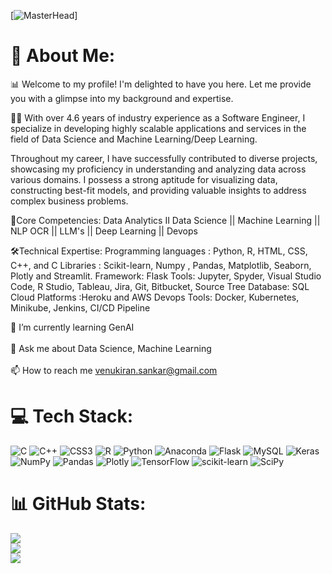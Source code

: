 [![MasterHead](https://wallpapercave.com/wp/wp10207949.jpg)]
# 💫 About Me:
📊 Welcome to my profile!
I'm delighted to have you here. Let me provide you with a glimpse into my background and expertise.

👩‍💻 With over 4.6 years of industry experience as a Software Engineer, I specialize in developing highly scalable applications and services in the field of Data Science and Machine Learning/Deep Learning.

Throughout my career, I have successfully contributed to diverse projects, showcasing my proficiency in understanding and analyzing data across various domains. I possess a strong aptitude for visualizing data, constructing best-fit models, and providing valuable insights to address complex business problems.

🚀Core Competencies:
Data Analytics II Data Science || Machine Learning || NLP OCR || LLM's || Deep Learning || Devops

🛠️Technical Expertise:
Programming languages : Python, R, HTML, CSS, C++, and C
Libraries : Scikit-learn, Numpy , Pandas, Matplotlib, Seaborn, Plotly and Streamlit.
Framework: Flask 
Tools: Jupyter, Spyder, Visual Studio Code, R Studio, Tableau, Jira, Git, Bitbucket, Source Tree
Database: SQL
Cloud Platforms :Heroku and AWS
Devops Tools: Docker, Kubernetes, Minikube, Jenkins, CI/CD Pipeline

🌱 I’m currently learning GenAI<br><br>💬 Ask me about Data Science, Machine Learning<br><br>📫 How to reach me venukiran.sankar@gmail.com


# 💻 Tech Stack:
![C](https://img.shields.io/badge/c-%2300599C.svg?style=for-the-badge&logo=c&logoColor=white) ![C++](https://img.shields.io/badge/c++-%2300599C.svg?style=for-the-badge&logo=c%2B%2B&logoColor=white) ![CSS3](https://img.shields.io/badge/css3-%231572B6.svg?style=for-the-badge&logo=css3&logoColor=white) ![R](https://img.shields.io/badge/r-%23276DC3.svg?style=for-the-badge&logo=r&logoColor=white) ![Python](https://img.shields.io/badge/python-3670A0?style=for-the-badge&logo=python&logoColor=ffdd54) ![Anaconda](https://img.shields.io/badge/Anaconda-%2344A833.svg?style=for-the-badge&logo=anaconda&logoColor=white) ![Flask](https://img.shields.io/badge/flask-%23000.svg?style=for-the-badge&logo=flask&logoColor=white) ![MySQL](https://img.shields.io/badge/mysql-%2300f.svg?style=for-the-badge&logo=mysql&logoColor=white) ![Keras](https://img.shields.io/badge/Keras-%23D00000.svg?style=for-the-badge&logo=Keras&logoColor=white) ![NumPy](https://img.shields.io/badge/numpy-%23013243.svg?style=for-the-badge&logo=numpy&logoColor=white) ![Pandas](https://img.shields.io/badge/pandas-%23150458.svg?style=for-the-badge&logo=pandas&logoColor=white) ![Plotly](https://img.shields.io/badge/Plotly-%233F4F75.svg?style=for-the-badge&logo=plotly&logoColor=white) ![TensorFlow](https://img.shields.io/badge/TensorFlow-%23FF6F00.svg?style=for-the-badge&logo=TensorFlow&logoColor=white) ![scikit-learn](https://img.shields.io/badge/scikit--learn-%23F7931E.svg?style=for-the-badge&logo=scikit-learn&logoColor=white) ![SciPy](https://img.shields.io/badge/SciPy-%230C55A5.svg?style=for-the-badge&logo=scipy&logoColor=%white)
# 📊 GitHub Stats:
![](https://github-readme-stats.vercel.app/api?username=venukiran004&theme=radical&hide_border=false&include_all_commits=false&count_private=false)<br/>
![](https://github-readme-streak-stats.herokuapp.com/?user=venukiran004&theme=radical&hide_border=false)<br/>
![](https://github-readme-stats.vercel.app/api/top-langs/?username=venukiran004&theme=radical&hide_border=false&include_all_commits=false&count_private=false&layout=compact)

